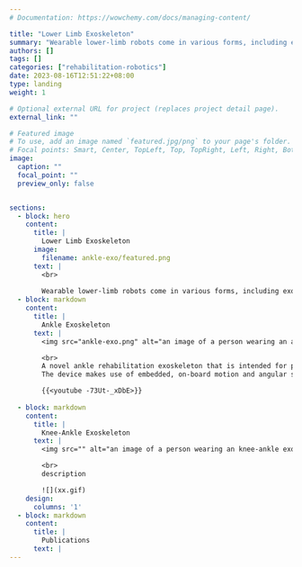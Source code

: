 ```yaml
---
# Documentation: https://wowchemy.com/docs/managing-content/

title: "Lower Limb Exoskeleton"
summary: "Wearable lower-limb robots come in various forms, including exoskeletons, which can either enhance human abilities or help overcome deficits caused by injury or disease, especially stroke."
authors: []
tags: []
categories: ["rehabilitation-robotics"]
date: 2023-08-16T12:51:22+08:00
type: landing
weight: 1

# Optional external URL for project (replaces project detail page).
external_link: ""

# Featured image
# To use, add an image named `featured.jpg/png` to your page's folder.
# Focal points: Smart, Center, TopLeft, Top, TopRight, Left, Right, BottomLeft, Bottom, BottomRight.
image:
  caption: ""
  focal_point: ""
  preview_only: false


sections:
  - block: hero
    content:
      title: |
        Lower Limb Exoskeleton
      image:
        filename: ankle-exo/featured.png
      text: |
        <br>
        
        Wearable lower-limb robots come in various forms, including exoskeletons, which can either enhance human abilities or help overcome deficits caused by injury or disease. They can be actively powered by electric motors or compressed air or provide passive assistance through spring-like mechanical elements. The proposed lower limb exoskeletons are intended for stroke rehabilitation.
  - block: markdown
    content:
      title: |
        Ankle Exoskeleton
      text: |
        <img src="ankle-exo.png" alt="an image of a person wearing an ankle exoskeleton" title="Ankle Exoskeleton">

        <br>
        A novel ankle rehabilitation exoskeleton that is intended for post-stroke rehabilitation training. It has a single actuated ankle joint that provides assistive torque during dorsiflexion and plantarflexion. The device is designed to be lightweight and compact, with a total weight of 3.5 kg. The device is also designed to be modular with the actuation unit in a lighweight wearable backpack. Assistive forces are transmitted to the ankle joint via a Bowden cable mechanism through a lightweight, unobtrusive ankle brace. We make use of inherently compliant series elastic actuators (SEAs) to generate the assistive forces for the device. The inherent compliance improves the safety of the device and allows for the device to use precise force control rather than position control based assistiance schemes. 
        The device makes use of embedded, on-board motion and angular sensors along with advanced learning algorithms to deliver assistive forces synchronized to the user's gait, and tailored to the user's needs. Preliminary studies with stroke patients show improvement in 10MWT, 6MWT and TUGT scores after training with the device. Further studies are being conducted to evaluate the efficacy of the device.

        {{<youtube -73Ut-_xDbE>}}
      
  - block: markdown
    content:
      title: |
        Knee-Ankle Exoskeleton
      text: |
        <img src="" alt="an image of a person wearing an knee-ankle exoskeleton" title="Knne-Ankle Exoskeleton">

        <br>
        description

        ![](xx.gif)
    design:
      columns: '1'
  - block: markdown
    content:
      title: |
        Publications
      text: |
---
```


